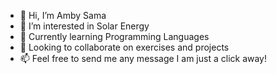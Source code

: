 - 👋 Hi, I’m Amby Sama
- 👀 I’m interested in Solar Energy 
- 🌱 Currently learning Programming Languages
- 💞️ Looking to collaborate on exercises and projects 
- 📫 Feel free to send me any message I am just a click away!

<!---
japa999sama/japa999sama is a ✨ special ✨ repository because its `README.md` (this file) appears on your GitHub profile.
You can click the Preview link to take a look at your changes.
--->
